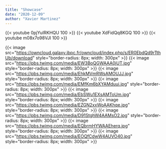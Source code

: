 ```yaml
---
title: "Showcase"
date: "2020-12-09"
author: "Xavier Martinez"
---
```


{{< youtube 0pjYuIRKHQU 100 >}}
{{< youtube XdFidQq8KGQ 100 >}}
{{< youtube m08x7o98VJI 100 >}}

{{< image src="https://owncloud.galaxy.ibpc.fr/owncloud/index.php/s/ER0EbdQd9rTthUb/download" style="border-radius: 8px; width: 300px" >}}
{{< image src="https://pbs.twimg.com/media/EW3BoQGWAAA0jUT.jpg" style="border-radius: 8px; width: 300px" >}}
{{< image src="https://pbs.twimg.com/media/EhkMVmRWsAMOUJJ.jpg" style="border-radius: 8px; width: 300px" >}}
{{< image src="https://pbs.twimg.com/media/EMfKm6bXYAMduui.jpg" style="border-radius: 8px; width: 300px" >}}
{{< image src="https://pbs.twimg.com/media/EbSWu1EXsAMToUm.jpg" style="border-radius: 8px; width: 300px" >}}
{{< image src="https://pbs.twimg.com/media/EZGN2xxWoAAKhqe.jpg" style="border-radius: 8px; width: 300px" >}}
{{< image src="https://pbs.twimg.com/media/D91StghW4AAMsO2.jpg" style="border-radius: 8px; width: 300px" >}}
{{< image src="https://pbs.twimg.com/media/EQbrmHYWAAEherq.jpg" style="border-radius: 8px; width: 300px" >}}
{{< image src="https://pbs.twimg.com/media/EOQfCdwW4AUVO40.jpg" style="border-radius: 8px; width: 300px" >}}
